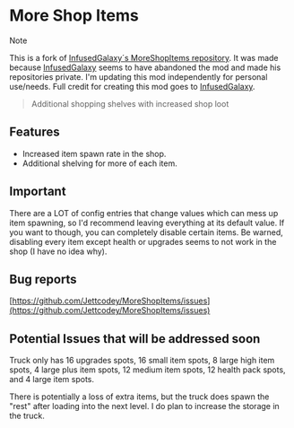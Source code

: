# More Shop Items

> [!NOTE]
> This is a fork of [InfusedGalaxy´s MoreShopItems repository](https://github.com/InfusedGalaxy/MoreShopItems).
> It was made because [InfusedGalaxy](https://github.com/InfusedGalaxy) seems to have abandoned the mod and made his repositories private.
> I'm updating this mod independently for personal use/needs.
> Full credit for creating this mod goes to [InfusedGalaxy](https://github.com/InfusedGalaxy).

> Additional shopping shelves with increased shop loot

## Features

- Increased item spawn rate in the shop.
- Additional shelving for more of each item.

## Important

There are a LOT of config entries that change values which can mess up item spawning, so I'd recommend leaving everything at its default value. If you want to though, you can completely disable certain items. Be warned, disabling every item except health or upgrades seems to not work in the shop (I have no idea why).

## Bug reports

[https://github.com/Jettcodey/MoreShopItems/issues](https://github.com/Jettcodey/MoreShopItems/issues)

## Potential Issues that will be addressed soon

Truck only has 16 upgrades spots, 16 small item spots, 8 large high item spots, 4 large plus item spots, 12 medium item spots, 12 health pack spots, and 4 large item spots.

There is potentially a loss of extra items, but the truck does spawn the "rest" after loading into the next level. I do plan to increase the storage in the truck.